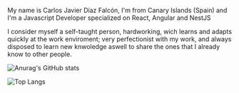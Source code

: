 My name is Carlos Javier Díaz Falcón, I'm from Canary Islands (Spain) and I'm a Javascript Developer specialized on React, Angular and NestJS

I consider myself a self-taught person, hardworking, wich learns and adapts quickly at the work enviroment; very perfectionist with my work, and always disposed to learn new knwoledge aswell to share the ones that I already know to other people.

![Anurag's GitHub stats](https://github-readme-stats.vercel.app/api?username=linkmetal&count_private=true&show_icons=true&theme=radical)

![Top Langs](https://github-readme-stats.vercel.app/api/top-langs/?username=linkmetal&count_private=true&show_icons=true&theme=radical)
